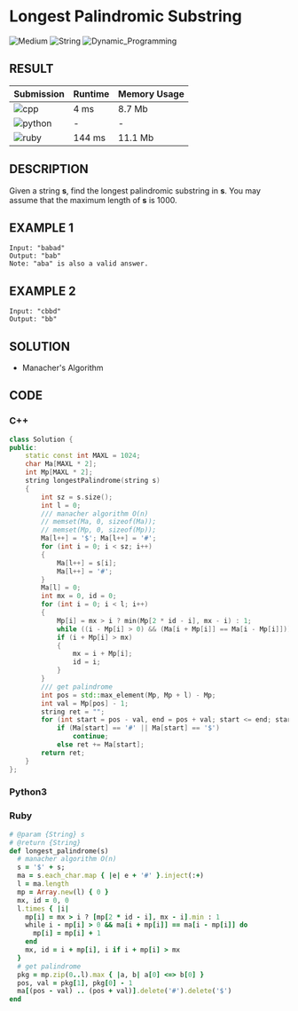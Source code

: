 # Longest Palindromic Substring

![Medium](https://img.shields.io/badge/-Medium-f0ad4e.svg) ![String](https://img.shields.io/badge/字符串-String-007ec6.svg) ![Dynamic_Programming](https://img.shields.io/badge/动态规划-Dynamic_Programming-007ec6.svg)

## RESULT

| Submission                                                        | Runtime | Memory Usage |
| ----------------------------------------------------------------- | ------- | ------------ |
| ![cpp](https://img.shields.io/badge/leetcode005-cpp-f34b7d.svg)   | 4 ms    | 8.7 Mb       |
| ![python](https://img.shields.io/badge/leetcode005-py-3572A5.svg) | -       | -            |
| ![ruby](https://img.shields.io/badge/leetcode005-rb-701516.svg)   | 144 ms  | 11.1 Mb      |

## DESCRIPTION

Given a string **s**, find the longest palindromic substring in **s**. You may assume that the maximum length of **s** is 1000.

## EXAMPLE 1

```plain
Input: "babad"
Output: "bab"
Note: "aba" is also a valid answer.
```

## EXAMPLE 2

```plain
Input: "cbbd"
Output: "bb"
```

## SOLUTION

* Manacher's Algorithm

## CODE

### C++

```cpp
class Solution {
public:
    static const int MAXL = 1024;
    char Ma[MAXL * 2];
    int Mp[MAXL * 2];
    string longestPalindrome(string s)
    {
        int sz = s.size();
        int l = 0;
        /// manacher algorithm O(n)
        // memset(Ma, 0, sizeof(Ma));
        // memset(Mp, 0, sizeof(Mp));
        Ma[l++] = '$'; Ma[l++] = '#';
        for (int i = 0; i < sz; i++)
        {
            Ma[l++] = s[i];
            Ma[l++] = '#';
        }
        Ma[l] = 0;
        int mx = 0, id = 0;
        for (int i = 0; i < l; i++)
        {
            Mp[i] = mx > i ? min(Mp[2 * id - i], mx - i) : 1;
            while ((i - Mp[i] > 0) && (Ma[i + Mp[i]] == Ma[i - Mp[i]])) Mp[i]++;
            if (i + Mp[i] > mx)
            {
                mx = i + Mp[i];
                id = i;
            }
        }
        /// get palindrome
        int pos = std::max_element(Mp, Mp + l) - Mp;
        int val = Mp[pos] - 1;
        string ret = "";
        for (int start = pos - val, end = pos + val; start <= end; start++)
            if (Ma[start] == '#' || Ma[start] == '$')
                continue;
            else ret += Ma[start];
        return ret;
    }
};
```

### Python3

### Ruby

```ruby
# @param {String} s
# @return {String}
def longest_palindrome(s)
  # manacher algorithm O(n)
  s = '$' + s;
  ma = s.each_char.map { |e| e + '#' }.inject(:+)
  l = ma.length
  mp = Array.new(l) { 0 }
  mx, id = 0, 0
  l.times { |i|
    mp[i] = mx > i ? [mp[2 * id - i], mx - i].min : 1
    while i - mp[i] > 0 && ma[i + mp[i]] == ma[i - mp[i]] do 
      mp[i] = mp[i] + 1
    end
    mx, id = i + mp[i], i if i + mp[i] > mx
  }
  # get palindrome
  pkg = mp.zip(0..l).max { |a, b| a[0] <=> b[0] }
  pos, val = pkg[1], pkg[0] - 1
  ma[(pos - val) .. (pos + val)].delete('#').delete('$')
end
```
